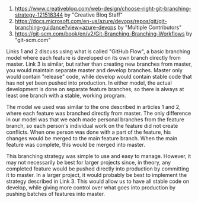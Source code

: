1. https://www.creativebloq.com/web-design/choose-right-git-branching-strategy-121518344 by "Creative Bloq Staff"
2. https://docs.microsoft.com/en-us/azure/devops/repos/git/git-branching-guidance?view=azure-devops by "Multiple Contributors"
3. https://git-scm.com/book/en/v2/Git-Branching-Branching-Workflows by "git-scm.com"

Links 1 and 2 discuss using what is called "GitHub Flow", a basic branching model where each feature is developed on its own 
branch directly from master. Link 3 is similar, but rather than creating new branches from master, you would maintain separate
master and develop branches. Master only would contain "release" code, while develop would contain stable code that has not
yet been pushed into production. In either model, the actual development is done on separate feature branches, so there is always
at least one branch with a stable, working program.

The model we used was similar to the one described in articles 1 and 2, where each feature was branched directly from master.
The only difference in our model was that we each made personal branches from the feature branch, so each person's individual 
work on the feature did not create conflicts. When one person was done with a part of the feature, his changes would be merged
to the main feature branch. When the main feature was complete, this would be merged into master.

This branching strategy was simple to use and easy to manage. However, it may not necessarily be best for larger projects since, 
in theory, any completed feature would be pushed directly into production by committing it to master. In a larger project, it
would probably be best to implement the strategy described in Link 3. This would allow us to have all stable code on develop, 
while giving more control over what goes into production by pushing batches of features into master.

